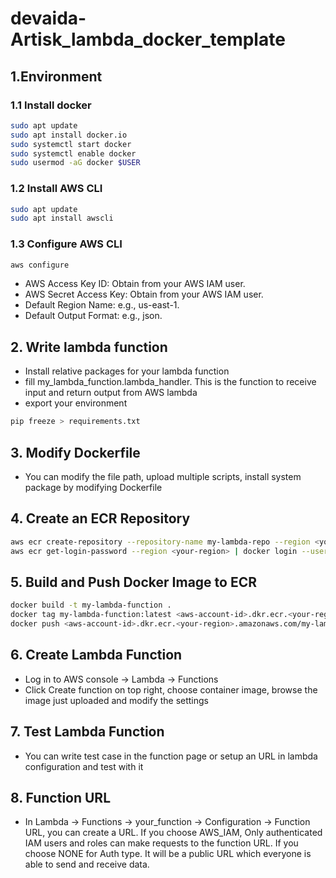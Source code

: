 # devaida-Artisk_lambda_docker_template

## 1.Environment

### 1.1 Install docker
```bash
sudo apt update
sudo apt install docker.io
sudo systemctl start docker
sudo systemctl enable docker
sudo usermod -aG docker $USER
```

### 1.2 Install AWS CLI
```bash
sudo apt update
sudo apt install awscli
```

### 1.3 Configure AWS CLI
```bash
aws configure
```
- AWS Access Key ID: Obtain from your AWS IAM user.
- AWS Secret Access Key: Obtain from your AWS IAM user.
- Default Region Name: e.g., us-east-1.
- Default Output Format: e.g., json.

## 2. Write lambda function
- Install relative packages for your lambda function
- fill my_lambda_function.lambda_handler. This is the function to receive input and return output from AWS lambda
- export your environment
```bash
pip freeze > requirements.txt
```

## 3. Modify Dockerfile
- You can modify the file path, upload multiple scripts, install system package by modifying Dockerfile

## 4. Create an ECR Repository
```bash
aws ecr create-repository --repository-name my-lambda-repo --region <your-region>
aws ecr get-login-password --region <your-region> | docker login --username AWS --password-stdin <aws-account-id>.dkr.ecr.<your-region>.amazonaws.com
```

## 5. Build and Push Docker Image to ECR
```bash
docker build -t my-lambda-function .
docker tag my-lambda-function:latest <aws-account-id>.dkr.ecr.<your-region>.amazonaws.com/my-lambda-repo:latest
docker push <aws-account-id>.dkr.ecr.<your-region>.amazonaws.com/my-lambda-repo:latest
```

## 6. Create Lambda Function
- Log in to AWS console -> Lambda -> Functions
- Click Create function on top right, choose container image, browse the image just uploaded and modify the settings

## 7. Test Lambda Function
- You can write test case in the function page or setup an URL in lambda configuration and test with it

## 8. Function URL
- In Lambda -> Functions -> your_function -> Configuration -> Function URL, you can create a URL. If you choose AWS_IAM, Only authenticated IAM users and roles can make requests to the function URL. If you choose NONE for Auth type. It will be a public URL which everyone is able to send and receive data.
